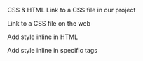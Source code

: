 CSS & HTML
Link to a CSS file in our project

Link to a CSS file on the web

Add style inline in HTML

Add style inline in specific tags